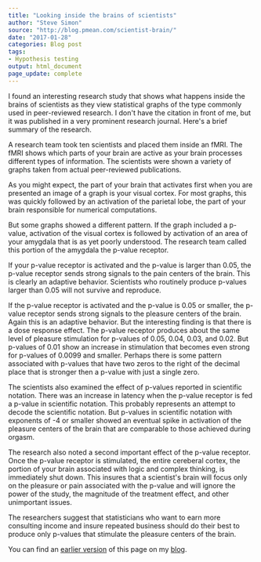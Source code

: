 ```yaml
---
title: "Looking inside the brains of scientists"
author: "Steve Simon"
source: "http://blog.pmean.com/scientist-brain/"
date: "2017-01-28"
categories: Blog post
tags:
- Hypothesis testing
output: html_document
page_update: complete
---
```


I found an interesting research study that shows what happens inside the brains of scientists as they view statistical graphs of the type commonly used in peer-reviewed research. I don't have the citation in front of me, but it was published in a very prominent research journal. Here's a brief summary of the research.

<!---More--->

A research team took ten scientists and placed them inside an fMRI. The fMRI shows which parts of your brain are active as your brain processes different types of information. The scientists were shown a variety of graphs taken from actual peer-reviewed publications.

As you might expect, the part of your brain that activates first when you are presented an image of a graph is your visual cortex. For most graphs, this was quickly followed by an activation of the parietal lobe, the part of your brain responsible for numerical computations.

But some graphs showed a different pattern. If the graph included a p-value, activation of the visual cortex is followed by activation of an area of your amygdala that is as yet poorly understood. The research team called this portion of the amygdala the p-value receptor.

If your p-value receptor is activated and the p-value is larger than 0.05, the p-value receptor sends strong signals to the pain centers of the brain. This is clearly an adaptive behavior. Scientists who routinely produce p-values larger than 0.05 will not survive and reproduce.

If the p-value receptor is activated and the p-value is 0.05 or smaller, the p-value receptor sends strong signals to the pleasure centers of the brain. Again this is an adaptive behavior. But the interesting finding is that there is a dose response effect. The p-value receptor produces about the same level of pleasure stimulation for p-values of 0.05, 0.04, 0.03, and 0.02. But p-values of 0.01 show an increase in stimulation that becomes even strong for p-values of 0.0099 and smaller. Perhaps there is some pattern associated with p-values that have two zeros to the right of the decimal place that is stronger then a p-value with just a single zero.

The scientists also examined the effect of p-values reported in scientific notation. There was an increase in latency when the p-value receptor is fed a p-value in scientific notation. This probably represents an attempt to decode the scientific notation. But p-values in scientific notation with exponents of -4 or smaller showed an eventual spike in activation of the pleasure centers of the brain that are comparable to those achieved during orgasm.

The research also noted a second important effect of the p-value receptor. Once the p-value receptor is stimulated, the entire cereberal cortex, the portion of your brain associated with logic and complex thinking, is immediately shut down. This insures that a scientist's brain will focus only on the pleasure or pain associated with the p-value and will ignore the power of the study, the magnitude of the treatment effect, and other unimportant issues.

The researchers suggest that statisticians who want to earn more consulting income and insure repeated business should do their best to produce only p-values that stimulate the pleasure centers of the brain.

You can find an [earlier version][sim1] of this page on my [blog][sim2].

[sim1]: http://blog.pmean.com/scientist-brain/
[sim2]: http://blog.pmean.com
